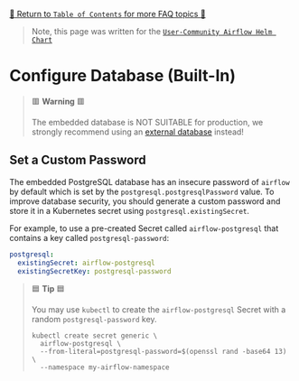 [🔗 Return to `Table of Contents` for more FAQ topics 🔗](https://github.com/airflow-helm/charts/tree/main/charts/airflow#frequently-asked-questions)

> Note, this page was written for the [`User-Community Airflow Helm Chart`](https://github.com/airflow-helm/charts/tree/main/charts/airflow)

# Configure Database (Built-In)

> 🟥 __Warning__ 🟥
>
> The embedded database is NOT SUITABLE for production, we strongly recommend using an [external database](external-database.md) instead!

## Set a Custom Password

The embedded PostgreSQL database has an insecure password of `airflow` by default which is set by the `postgresql.postgresqlPassword` value.
To improve database security, you should generate a custom password and store it in a Kubernetes secret using `postgresql.existingSecret`.

For example, to use a pre-created Secret called `airflow-postgresql` that contains a key called `postgresql-password`:

```yaml
postgresql:
  existingSecret: airflow-postgresql
  existingSecretKey: postgresql-password
```

> 🟦 __Tip__ 🟦
>
> You may use `kubectl` to create the `airflow-postgresql` Secret with a random `postgresql-password` key.
>
> ```shell
> kubectl create secret generic \
>   airflow-postgresql \
>   --from-literal=postgresql-password=$(openssl rand -base64 13) \
>   --namespace my-airflow-namespace
> ```
